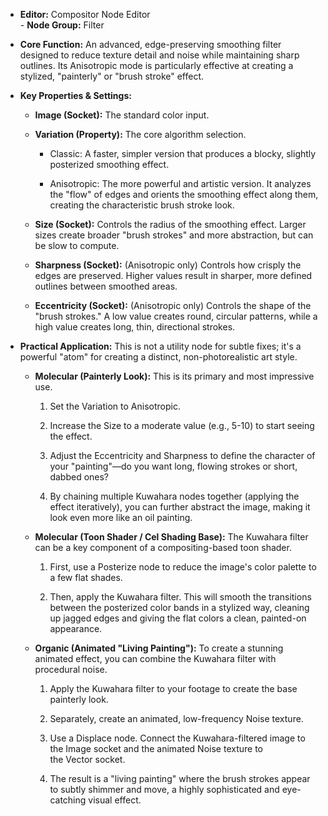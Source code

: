 - **Editor:** Compositor Node Editor  
- **Node Group:** Filter
    
- **Core Function:** An advanced, edge-preserving smoothing filter designed to reduce texture detail and noise while maintaining sharp outlines. Its Anisotropic mode is particularly effective at creating a stylized, "painterly" or "brush stroke" effect.
    
- **Key Properties & Settings:**
    
    - **Image (Socket):** The standard color input.
        
    - **Variation (Property):** The core algorithm selection.
        
        - Classic: A faster, simpler version that produces a blocky, slightly posterized smoothing effect.
            
        - Anisotropic: The more powerful and artistic version. It analyzes the "flow" of edges and orients the smoothing effect along them, creating the characteristic brush stroke look.
            
    - **Size (Socket):** Controls the radius of the smoothing effect. Larger sizes create broader "brush strokes" and more abstraction, but can be slow to compute.
        
    - **Sharpness (Socket):** (Anisotropic only) Controls how crisply the edges are preserved. Higher values result in sharper, more defined outlines between smoothed areas.
        
    - **Eccentricity (Socket):** (Anisotropic only) Controls the shape of the "brush strokes." A low value creates round, circular patterns, while a high value creates long, thin, directional strokes.
        
- **Practical Application:** This is not a utility node for subtle fixes; it's a powerful "atom" for creating a distinct, non-photorealistic art style.
    
    - **Molecular (Painterly Look):** This is its primary and most impressive use.
        
        1. Set the Variation to Anisotropic.
            
        2. Increase the Size to a moderate value (e.g., 5-10) to start seeing the effect.
            
        3. Adjust the Eccentricity and Sharpness to define the character of your "painting"—do you want long, flowing strokes or short, dabbed ones?
            
        4. By chaining multiple Kuwahara nodes together (applying the effect iteratively), you can further abstract the image, making it look even more like an oil painting.
            
    - **Molecular (Toon Shader / Cel Shading Base):** The Kuwahara filter can be a key component of a compositing-based toon shader.
        
        1. First, use a Posterize node to reduce the image's color palette to a few flat shades.
            
        2. Then, apply the Kuwahara filter. This will smooth the transitions between the posterized color bands in a stylized way, cleaning up jagged edges and giving the flat colors a clean, painted-on appearance.
            
    - **Organic (Animated "Living Painting"):** To create a stunning animated effect, you can combine the Kuwahara filter with procedural noise.
        
        1. Apply the Kuwahara filter to your footage to create the base painterly look.
            
        2. Separately, create an animated, low-frequency Noise texture.
            
        3. Use a Displace node. Connect the Kuwahara-filtered image to the Image socket and the animated Noise texture to the Vector socket.
            
        4. The result is a "living painting" where the brush strokes appear to subtly shimmer and move, a highly sophisticated and eye-catching visual effect.